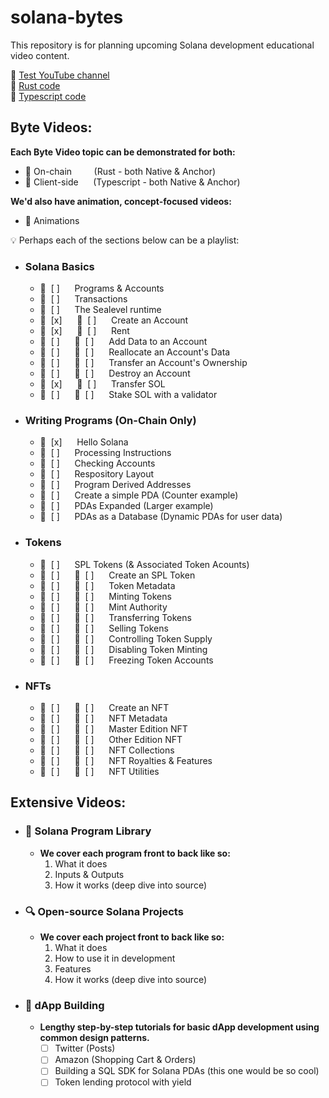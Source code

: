 # solana-bytes
This repository is for planning upcoming Solana development educational video content.

:movie_camera: [Test YouTube channel](https://www.youtube.com/channel/UCcP7lAKS6XOL_cczIfEqcHQ)   
:crab: [Rust code](https://github.com/solana-developers/program-examples)   
:space_invader: [Typescript code](https://github.com/solana-developers/web3-examples)   

## Byte Videos:
**Each Byte Video topic can be demonstrated for both:**
- :crab: On-chain         (Rust - both Native & Anchor)
- :space_invader: Client-side      (Typescript - both Native & Anchor)   

**We'd also have animation, concept-focused videos:**
- :star2: Animations   

:bulb: Perhaps each of the sections below can be a playlist:
* ### Solana Basics
    * :star2:  [ ]      Programs & Accounts
    * :star2:  [ ]      Transactions
    * :star2:  [ ]      The Sealevel runtime
    * :crab:  [x]      :space_invader:  [ ]      Create an Account
    * :crab:  [x]      :space_invader:  [ ]      Rent
    * :crab:  [ ]      :space_invader:  [ ]      Add Data to an Account
    * :crab:  [ ]      :space_invader:  [ ]      Reallocate an Account's Data
    * :crab:  [ ]      :space_invader:  [ ]      Transfer an Account's Ownership
    * :crab:  [ ]      :space_invader:  [ ]      Destroy an Account
    * :crab:  [x]      :space_invader:  [ ]      Transfer SOL
    * :crab:  [ ]      :space_invader:  [ ]      Stake SOL with a validator
* ### Writing Programs (On-Chain Only)
    * :crab:  [x]      Hello Solana
    * :crab:  [ ]      Processing Instructions
    * :crab:  [ ]      Checking Accounts
    * :crab:  [ ]      Respository Layout
    * :star2:  [ ]      Program Derived Addresses
    * :crab:  [ ]      Create a simple PDA (Counter example)
    * :crab:  [ ]      PDAs Expanded (Larger example)
    * :crab:  [ ]      PDAs as a Database (Dynamic PDAs for user data)
* ### Tokens
    * :star2:  [ ]      SPL Tokens (& Associated Token Acounts)
    * :crab:  [ ]      :space_invader:  [ ]      Create an SPL Token
    * :crab:  [ ]      :space_invader:  [ ]      Token Metadata
    * :crab:  [ ]      :space_invader:  [ ]      Minting Tokens
    * :crab:  [ ]      :space_invader:  [ ]      Mint Authority
    * :crab:  [ ]      :space_invader:  [ ]      Transferring Tokens
    * :crab:  [ ]      :space_invader:  [ ]      Selling Tokens
    * :crab:  [ ]      :space_invader:  [ ]      Controlling Token Supply
    * :crab:  [ ]      :space_invader:  [ ]      Disabling Token Minting
    * :crab:  [ ]      :space_invader:  [ ]      Freezing Token Accounts
* ### NFTs
    * :crab:  [ ]      :space_invader:  [ ]      Create an NFT
    * :crab:  [ ]      :space_invader:  [ ]      NFT Metadata
    * :crab:  [ ]      :space_invader:  [ ]      Master Edition NFT
    * :crab:  [ ]      :space_invader:  [ ]      Other Edition NFT
    * :crab:  [ ]      :space_invader:  [ ]      NFT Collections
    * :crab:  [ ]      :space_invader:  [ ]      NFT Royalties & Features
    * :crab:  [ ]      :space_invader:  [ ]      NFT Utilities

## Extensive Videos:
* ### :green_book: Solana Program Library
    * **We cover each program front to back like so:**
        1. What it does
        2. Inputs & Outputs
        3. How it works (deep dive into source)
* ### :mag: Open-source Solana Projects
    * **We cover each project front to back like so:**
        1. What it does
        2. How to use it in development
        2. Features
        3. How it works (deep dive into source)
* ### :hammer: dApp Building
    * **Lengthy step-by-step tutorials for basic dApp development using common design patterns.**
        * [ ] Twitter (Posts)
        * [ ] Amazon (Shopping Cart & Orders)
        * [ ] Building a SQL SDK for Solana PDAs (this one would be so cool)
        * [ ] Token lending protocol with yield
